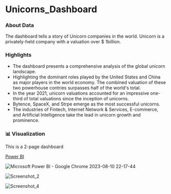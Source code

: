 # Unicorns_Dashboard

### About Data

The dashboard tells a story of Unicorn companies in the world. Unicorn is a privately-held company with a valuation over $ 1billion. 

### Highlights

- The dashboard presents a comprehensive analysis of the global unicorn landscape.
- Highlighting the dominant roles played by the United States and China as major players in the world economy. The combined valuation of these two powerhouse contries surpasses half of the world's total.
- In the year 2021, unicorn valuations accounted for an impressive one-third of total valuations since the inception of unicorns.
- Bytence, SpaceX, and Strpe emerge as the most successful unicorns.
- The industries of Fintech, Internet Network & Services, E-commerce, and Artificial Intelligence take the lead in unicorn growth and prominence.

### 📊 Visualization

This is a 2-page dashboard

[Power BI](https://app.powerbi.com/reportEmbed?reportId=7f58d174-2d84-46c8-8d26-30e38fa9beae&autoAuth=true&ctid=9237d2d8-f5dd-406d-9d9f-852d861fca18)

![Microsoft Power BI - Google Chrome 2023-08-10 22-17-44](https://github.com/Chuntim0303/unicorns_dashboard/assets/126696701/30a7841c-b065-445c-b268-89a72ea769f5)

![Screenshot_2](https://github.com/Chuntim0303/Portfolio/assets/126696701/f94569e4-eaf5-49f3-8d17-1178a1236a4a)

![Screenshot_4](https://github.com/Chuntim0303/Portfolio/assets/126696701/ab7e6dd9-9693-4177-97b4-928ff0558a51)



